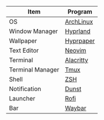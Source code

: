 | Item             | Program                                             |
|------------------|-----------------------------------------------------|
| OS               | [ArchLinux](https://archlinux.org/)                 |
| Window Manager   | [Hyprland](https://hyprland.org/)                   |
| Wallpaper        | [Hyprpaper](https://github.com/hyprwm/hyprpaper)    |
| Text Editor      | [Neovim](https://neovim.io)                         |
| Terminal         | [Alacritty](https://github.com/alacritty/alacritty) |
| Terminal Manager | [Tmux](https://github.com/tmux/tmux)                |
| Shell            | [ZSH](https://www.zsh.org/)                         |
| Notification     | [Dunst](https://dunst-project.org/)                 |
| Launcher         | [Rofi](https://github.com/davatorium/rofi)          |
| Bar              | [Waybar](https://github.com/Alexays/Waybar)         |
